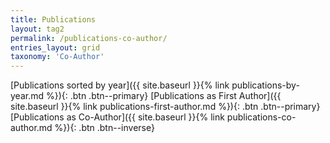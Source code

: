 ```yaml
---
title: Publications
layout: tag2
permalink: /publications-co-author/
entries_layout: grid
taxonomy: 'Co-Author'
---
```


[Publications sorted by year]({{ site.baseurl }}{% link publications-by-year.md %}){: .btn .btn--primary} [Publications as First Author]({{ site.baseurl }}{% link publications-first-author.md %}){: .btn .btn--primary} [Publications as Co-Author]({{ site.baseurl }}{% link publications-co-author.md %}){: .btn .btn--inverse}
